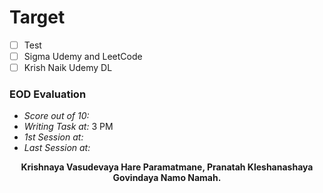 # Target

- [ ] Test 
- [ ] Sigma Udemy and LeetCode
- [ ] Krish Naik Udemy DL

### EOD Evaluation
- *Score out of 10:* 
- *Writing Task at:* 3 PM
- *1st Session at:*
- *Last Session at:* 


<center><b>Krishnaya Vasudevaya Hare Paramatmane, Pranatah Kleshanashaya Govindaya Namo Namah.</b></center>
